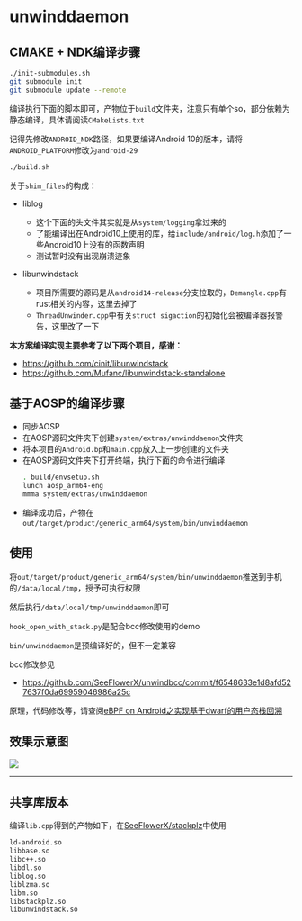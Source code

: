 # unwinddaemon

## CMAKE + NDK编译步骤

```bash
./init-submodules.sh
git submodule init
git submodule update --remote
```

编译执行下面的脚本即可，产物位于`build`文件夹，注意只有单个so，部分依赖为静态编译，具体请阅读`CMakeLists.txt`

记得先修改`ANDROID_NDK`路径，如果要编译Android 10的版本，请将`ANDROID_PLATFORM`修改为`android-29`

```bash
./build.sh
```

关于`shim_files`的构成：

- liblog
    - 这个下面的头文件其实就是从`system/logging`拿过来的
    - 了能编译出在Android10上使用的库，给`include/android/log.h`添加了一些Android10上没有的函数声明
    - 测试暂时没有出现崩溃迹象

- libunwindstack
    - 项目所需要的源码是从`android14-release`分支拉取的，`Demangle.cpp`有rust相关的内容，这里去掉了
    - `ThreadUnwinder.cpp`中有关`struct sigaction`的初始化会被编译器报警告，这里改了一下

**本方案编译实现主要参考了以下两个项目，感谢：**

- https://github.com/cinit/libunwindstack
- https://github.com/Mufanc/libunwindstack-standalone

## 基于AOSP的编译步骤

- 同步AOSP
- 在AOSP源码文件夹下创建`system/extras/unwinddaemon`文件夹
- 将本项目的`Android.bp`和`main.cpp`放入上一步创建的文件夹
- 在AOSP源码文件夹下打开终端，执行下面的命令进行编译
    ```bash
    . build/envsetup.sh
    lunch aosp_arm64-eng
    mmma system/extras/unwinddaemon
    ```
- 编译成功后，产物在`out/target/product/generic_arm64/system/bin/unwinddaemon`

## 使用

将`out/target/product/generic_arm64/system/bin/unwinddaemon`推送到手机的`/data/local/tmp`，授予可执行权限

然后执行`/data/local/tmp/unwinddaemon`即可

`hook_open_with_stack.py`是配合bcc修改使用的demo

`bin/unwinddaemon`是预编译好的，但不一定兼容

bcc修改参见

- https://github.com/SeeFlowerX/unwindbcc/commit/f6548633e1d8afd527637f0da69959046986a25c

原理，代码修改等，请查阅[eBPF on Android之实现基于dwarf的用户态栈回溯](https://blog.seeflower.dev/archives/175/)

## 效果示意图

![](./Snipaste_2022-10-16_21-55-55.png)

---

## 共享库版本

编译`lib.cpp`得到的产物如下，在[SeeFlowerX/stackplz](https://github.com/SeeFlowerX/stackplz)中使用

```bash
ld-android.so
libbase.so
libc++.so
libdl.so
liblog.so
liblzma.so
libm.so
libstackplz.so
libunwindstack.so
```